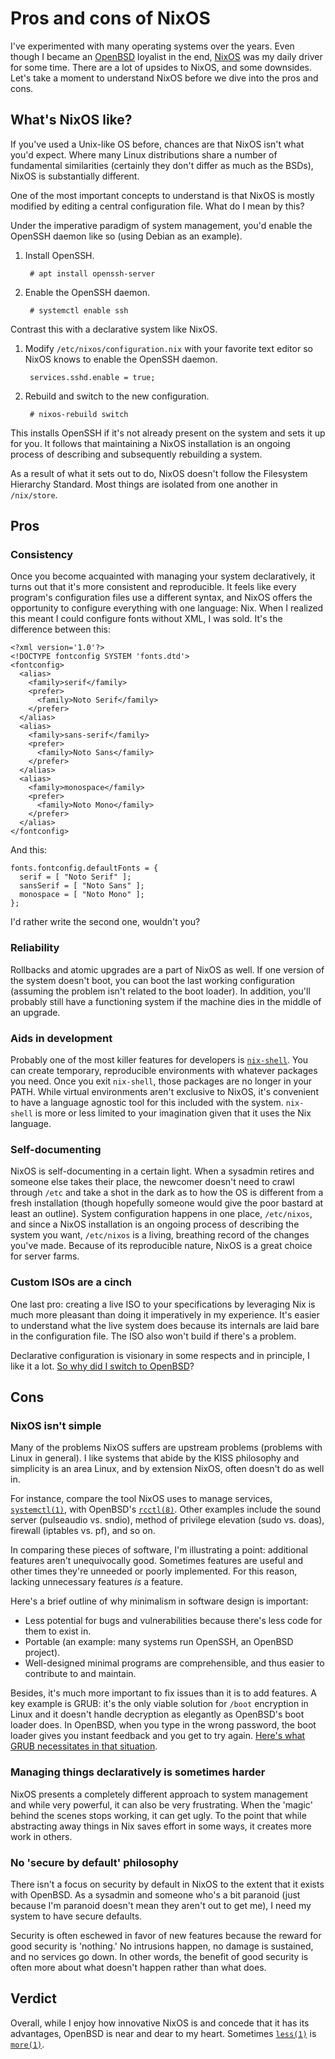 # Pros and cons of NixOS

I've experimented with many operating systems over the years. Even
though I became an [OpenBSD](https://www.openbsd.org/) loyalist in the
end, [NixOS](https://www.openbsd.org/) was my daily driver for some
time. There are a lot of upsides to NixOS, and some downsides. Let's
take a moment to understand NixOS before we dive into the pros and cons.

## What's NixOS like?

If you've used a Unix-like OS before, chances are that NixOS isn't what
you'd expect. Where many Linux distributions share a number of
fundamental similarities (certainly they don't differ as much as the
BSDs), NixOS is substantially different.

One of the most important concepts to understand is that NixOS is mostly
modified by editing a central configuration file. What do I mean by
this?

Under the imperative paradigm of system management, you'd enable the
OpenSSH daemon like so (using Debian as an example).

1. Install OpenSSH.

        # apt install openssh-server

1. Enable the OpenSSH daemon.

        # systemctl enable ssh

Contrast this with a declarative system like NixOS.

1. Modify `/etc/nixos/configuration.nix` with your favorite text editor
   so NixOS knows to enable the OpenSSH daemon.

        services.sshd.enable = true;

1. Rebuild and switch to the new configuration.

        # nixos-rebuild switch

This installs OpenSSH if it's not already present on the system and sets
it up for you. It follows that maintaining a NixOS installation is an
ongoing process of describing and subsequently rebuilding a
system.

As a result of what it sets out to do, NixOS doesn't follow the
Filesystem Hierarchy Standard. Most things are isolated from one another
in `/nix/store`.

## Pros

### Consistency

Once you become acquainted with managing your system declaratively, it
turns out that it's more consistent and reproducible. It feels like
every program's configuration files use a different syntax, and NixOS
offers the opportunity to configure everything with one language:
Nix. When I realized this meant I could configure fonts without XML,
I was sold. It's the difference between this:

    <?xml version='1.0'?>
    <!DOCTYPE fontconfig SYSTEM 'fonts.dtd'>
    <fontconfig>
      <alias>
        <family>serif</family>
        <prefer>
          <family>Noto Serif</family>
        </prefer>
      </alias>
      <alias>
        <family>sans-serif</family>
        <prefer>
          <family>Noto Sans</family>
        </prefer>
      </alias>
      <alias>
        <family>monospace</family>
        <prefer>
          <family>Noto Mono</family>
        </prefer>
      </alias>
    </fontconfig>

And this:

    fonts.fontconfig.defaultFonts = {
      serif = [ "Noto Serif" ];
      sansSerif = [ "Noto Sans" ];
      monospace = [ "Noto Mono" ];
    };

I'd rather write the second one, wouldn't you?

### Reliability

Rollbacks and atomic upgrades are a part of NixOS as well. If one
version of the system doesn't boot, you can boot the last working
configuration (assuming the problem isn't related to the boot
loader). In addition, you'll probably still have a functioning system if
the machine dies in the middle of an upgrade.

### Aids in development

Probably one of the most killer features for developers is
[`nix-shell`](https://nixos.org/manual/nix/stable/#sec-nix-shell). You
can create temporary, reproducible environments with whatever packages
you need. Once you exit `nix-shell`, those packages are no
longer in your PATH. While virtual environments aren't exclusive to
NixOS, it's convenient to have a language agnostic tool for this
included with the system. `nix-shell` is more or less limited to your
imagination given that it uses the Nix language.

### Self-documenting

NixOS is self-documenting in a certain light. When a sysadmin retires
and someone else takes their place, the newcomer doesn't need to crawl
through `/etc` and take a shot in the dark as to how the OS is different
from a fresh installation (though hopefully someone would give the poor
bastard at least an outline). System configuration happens in one place,
`/etc/nixos`, and since a NixOS installation is an ongoing process of
describing the system you want, `/etc/nixos` is a living, breathing
record of the changes you've made. Because of its reproducible nature,
NixOS is a great choice for server farms.

### Custom ISOs are a cinch

One last pro: creating a live ISO to your specifications by leveraging
Nix is much more pleasant than doing it imperatively in my
experience. It's easier to understand what the live system does because
its internals are laid bare in the configuration file. The ISO also
won't build if there's a problem.

Declarative configuration is visionary in some respects and in
principle, I like it a lot. [So why did I switch to
OpenBSD](/why-openbsd.html)?

## Cons

### NixOS isn't simple

Many of the problems NixOS suffers are upstream problems (problems with
Linux in general). I like systems that abide by the KISS philosophy and
simplicity is an area Linux, and by extension NixOS, often doesn't do as
well in.

For instance, compare the tool NixOS uses to manage services,
[`systemctl(1)`](https://www.mankier.com/1/systemctl), with OpenBSD's
[`rcctl(8)`](https://man.openbsd.org/rcctl). Other examples include the
sound server (pulseaudio vs. sndio), method of privilege elevation (sudo
vs. doas), firewall (iptables vs. pf), and so on.

In comparing these pieces of software, I'm illustrating a point:
additional features aren't unequivocally good. Sometimes features are
useful and other times they're unneeded or poorly implemented. For this
reason, lacking unnecessary features *is* a feature.

Here's a brief outline of why minimalism in software design is important:

- Less potential for bugs and vulnerabilities because there's less code
  for them to exist in.
- Portable (an example: many systems run OpenSSH, an
  OpenBSD project).
- Well-designed minimal programs are comprehensible, and thus easier to
  contribute to and maintain.

Besides, it's much more important to fix issues than it is to add
features. A key example is GRUB: it's the only viable solution for
`/boot` encryption in Linux and it doesn't handle decryption as
elegantly as OpenBSD's boot loader does. In OpenBSD, when you type in
the wrong password, the boot loader gives you instant feedback and you
get to try again. [Here's what GRUB necessitates in that
situation](https://wiki.archlinux.org/index.php/Grub#GRUB_rescue_and_encrypted_/boot).

### Managing things declaratively is sometimes harder

NixOS presents a completely different approach to system management and
while very powerful, it can also be very frustrating. When the 'magic'
behind the scenes stops working, it can get ugly. To the point that
while abstracting away things in Nix saves effort in some ways, it
creates more work in others.

### No 'secure by default' philosophy

There isn't a focus on security by default in NixOS to the extent that
it exists with OpenBSD. As a sysadmin and someone who's a bit paranoid
(just because I'm paranoid doesn't mean they aren't out to get me),
I need my system to have secure defaults.

Security is often eschewed in favor of new features because the
reward for good security is 'nothing.' No intrusions happen, no damage
is sustained, and no services go down. In other words, the benefit of
good security is often more about what doesn't happen rather than what
does.

## Verdict

Overall, while I enjoy how innovative NixOS is and concede that it has
its advantages, OpenBSD is near and dear to my heart. Sometimes
[`less(1)`](https://man.openbsd.org/less) is
[`more(1)`](https://man.openbsd.org/more).
